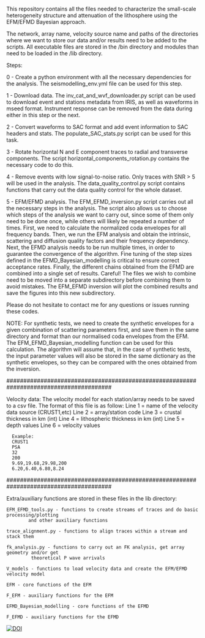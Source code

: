This repository contains all the files needed to characterize the small-scale heterogeneity
structure and attenuation of the lithosphere using the EFM/EFMD Bayesian approach. 

The network, array name, velocity source name and paths of the directories where we want
to store our data and/or results need to be added to the scripts. All executable files
are stored in the /bin directory and modules than need to be loaded in the /lib directory.
    
Steps:

0 - Create a python environment with all the necessary dependencies for the analysis. The
    seismodelling_env.yml file can be used for this step.

1 - Download data. The inv_cat_and_wvf_downloader.py script can be used to download event
    and stations metadata from IRIS, as well as waveforms in mseed format. Instrument response
    can be removed from the data during either in this step or the next.
    
2 - Convert waveforms to SAC format and add event information to SAC headers and stats.
    The populate_SAC_stats.py script can be used for this task.

3 - Rotate horizontal N and E component traces to radial and transverse components. The
    script horizontal_components_rotation.py contains the necessary code to do this.

4 - Remove events with low signal-to-noise ratio. Only traces with SNR > 5 will be used
    in the analysis. The data_quality_control.py script contains functions that carry
    out the data quality control for the whole dataset.
    
5 - EFM/EFMD analysis. The EFM_EFMD_inversion.py script carries out all the necessary 
    steps in the analysis. The script also allows us to choose which steps of the 
    analysis we want to carry out, since some of them only need to be done once, while 
    others will likely be repeated a number of times. 
    First, we need to calculate the normalized coda envelopes for all frequency bands. 
    Then, we run the EFM analysis and obtain the intrinsic, scattering and diffusion 
    quality factors and their frequency dependency. Next, the EFMD analysis needs to be 
    run multiple times, in order to guarantee the convergence of the algorithm. Fine 
    tuning of the step sizes defined in the EFMD_Bayesian_modelling is critical to 
    ensure correct acceptance rates. Finally, the different chains obtained from the 
    EFMD are combined into a single set of results. Careful! The files we wish to 
    combine need to be moved into a separate subdirectory before combining them to 
    avoid mistakes. The EFM_EFMD inversion will plot the combined results and save 
    the figures into this new subdirectory.
    
Please do not hesitate to contact me for any questions or issues running these codes.
    
NOTE: For synthetic tests, we need to create the synthetic envelopes for a given
      combination of scattering parameters first, and save them in the same 
      directory and format than our normalised coda envelopes from the EFM. The 
      EFM_EFMD_Bayesian_modelling function can be used for this calculation.
      The algorithm will assume that, in the case of synthetic tests, the input
      parameter values will also be stored in the same dictionary as the synthetic
      envelopes, so they can be compared with the ones obtained from the inversion.

#######################################################################################

Velocity data:
      The velocity model for each station/array needs to be saved to a csv file.
      The format of this file is as follow:
      Line 1 = name of the velocity data source (CRUST1,etc)
      Line 2 = array/station code
      Line 3 = crustal thickness in km (int)
      Line 4 = lithospheric thickness in km (int)
      Line 5 = depth values
      Line 6 = velocity values
      
      Example:
	  CRUST1
	  PSA
	  32
	  200
	  9.69,19.68,29.98,200
	  6.20,6.40,6.80,8.24

#######################################################################################

Extra/auxiliary functions are stored in these files in the lib directory:

    EFM_EFMD_tools.py - functions to create streams of traces and do basic processing/plotting
			and other auxiliary functions
    
    trace_alignment.py - functions to align traces within a stream and stack them

    fk_analysis.py - functions to carry out an FK analysis, get array geometry and/or get 
		     theoretical P wave arrivals
   
    V_models - functions to load velocity data and create the EFM/EFMD velocity model

    EFM - core functions of the EFM
      
    F_EFM - auxiliary functions for the EFM

    EFMD_Bayesian_modelling - core functions of the EFMD

    F_EFMD - auxiliary functions for the EFMD

      


[![DOI](https://zenodo.org/badge/330757440.svg)](https://zenodo.org/badge/latestdoi/330757440)


      
